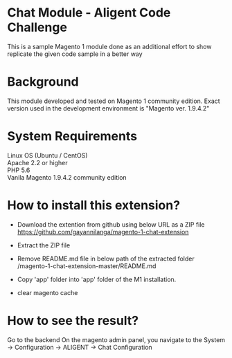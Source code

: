 # Chat Module - Aligent Code Challenge
This is a sample Magento 1 module done as an additional effort to show replicate the given code sample in a better way

# Background
This module developed and tested on Magento 1 community edition. Exact version used in the development environment is "Magento ver. 1.9.4.2"

# System Requirements
Linux OS (Ubuntu / CentOS)  
Apache 2.2 or higher  
PHP 5.6  
Vanila Magento 1.9.4.2 community edition   


# How to install this extension?
- Download the extention from github using below URL as a ZIP file  
https://github.com/gayannilanga/magento-1-chat-extension  

- Extract the ZIP file
- Remove README.md file in below path of the extracted folder   
/magento-1-chat-extension-master/README.md  

- Copy 'app' folder into 'app' folder of the M1 installation.

- clear magento cache
    
# How to see the result?
Go to the backend
On the magento admin panel, you navigate to the 
System -> Configuration -> ALIGENT -> Chat Configuration